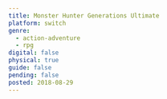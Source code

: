 ```yaml
---
title: Monster Hunter Generations Ultimate
platform: switch
genre:
  - action-adventure
  - rpg
digital: false
physical: true
guide: false
pending: false
posted: 2018-08-29
---
```


